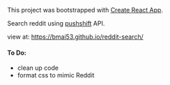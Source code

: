 This project was bootstrapped with [Create React App](https://github.com/facebook/create-react-app).

Search reddit using [pushshift](https://pushshift.io/) API.

view at: https://bmai53.github.io/reddit-search/

#### To Do:
- clean up code
- format css to mimic Reddit